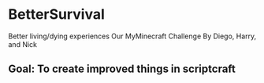 # BetterSurvival
Better living/dying experiences
Our MyMinecraft Challenge
By Diego, Harry, and Nick

## Goal: To create improved things in scriptcraft
